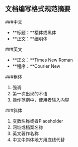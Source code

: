 **文档编写格式规范摘要**
--------------------
###中文
- **标题：**楷体或黑体
- **正文：**细明体

###英文
- **正文：**Times New Roman
- **程序：**Courier New

###粗体
1. 强调
2. 第一次出现的术语
3. 操作范例中，使用者输入内容

###斜体
1. 变数名称或者Placeholder
2. 网址或档案名称
3. 英文著作名称
4. 中文中斜体地方用底线代替

